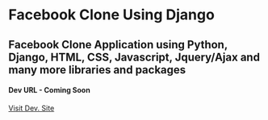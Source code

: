 # Facebook Clone Using Django
## Facebook Clone Application using Python, Django, HTML, CSS, Javascript, Jquery/Ajax and many more libraries and packages
<h4>Dev URL - Coming Soon</h4>
<a disabled href="">Visit Dev. Site</a>
